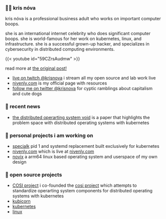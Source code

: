 
### 🏴‍☠️ kris nóva

kris nóva is a professional business adult who works on important computer boops. 

she is an international internet celebrity who does significant computer boops. she is world-famous for her work on kubernetes, linux, and infrastructure. she is a successful grown-up hacker, and specializes in cybersecurity in distributed computing environments.

{{< youtube id="59CZrsAudmw" >}}

read more at [the original post!](https://www.tfir.io/jump-featuring-kris-nova/)


 - [live on twitch @krisnova](https://nivenly.com/live) i stream all my open source and lab work live
 - [nivenly.com](https://nivenly.com) is my official page with resources
 - [follow me on twitter @krisnova](https://twitter.com/krisnova) for cyptic ramblings about capitalism and cute dogs


### 💬 recent news 

 - [the distributed operarting system void](https://nivenly.com/lib/2021-04-02-operating-system-interface/) is a paper that highlights the problem space with distributed operating systems with kubernetes

### 🤔 personal projects i am working on

 - [specialk](https://github.com/kris-nova/specialk) pid 1 and systemd replacement built exclusively for kubernetes
 - [nivenly.com](github.com/kris-nova/nivenly.com) which is live at [nivenly.com](https://nivenly.com)
 - [novix](github.com/kris-nova/novix) a arm64 linux based operating system and userspace of my own design

### 🔭 open source projects

 - [COSI project](https://github.com/cosi-project/community) i co-founded the [cosi project](https://github.com/cosi-project/community) which attempts to standardize operarting system components for distributed operating systems with kubernetes
 - [kubicorn](https://github.com/kubicorn)
 - [kubernetes](github.com/kubernetes/kubernetes)
 - [linux](github.com/kris-nova/linux)
